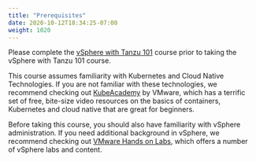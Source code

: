 ```yaml
---
title: "Prerequisites"
date: 2020-10-12T18:34:25-07:00
weight: 1020
---
```


Please complete the [vSphere with Tanzu 101](https://modernapps.ninja/course/vspheretanzu101_vt7301/) course
prior to taking the vSphere with Tanzu 101 course. 

This course assumes familiarity with Kubernetes and Cloud Native
Technologies. If you are not familiar with these technologies, we
recommend checking out [KubeAcademy](https://kube.academy/) by VMware,
which has a terrific set of free, bite-size video resources on the
basics of containers, Kubernetes and cloud native that are great for
beginners.

Before taking this course, you should also have familiarity with vSphere
administration. If you need additional background in vSphere, we
recommend checking out [VMware Hands on Labs](https://hol.vmware.com),
which offers a number of vSphere labs and content.
